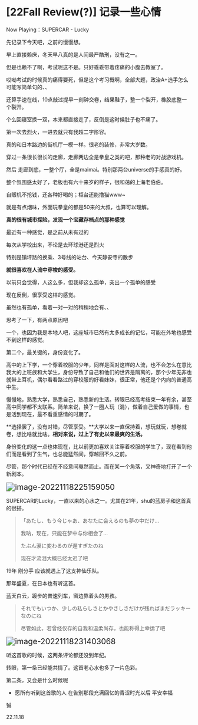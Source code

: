 # [22Fall Review(?)] 记录一些心情

Now Playing：SUPERCAR - Lucky



先记录下今天吧，之前的慢慢想。

早上直接赖床，冬天早八真的是人间最严酷刑，没有之一。

但是也赖不了啊，考试呢这不是。只好乖乖带着疼痛的小腹去教室了。

哎呦考试的时候真的痛得要死，但是这个考习概啊，全部大题，政治A+选手怎么可能写简单句的、、

还算手速在线，10点敲过提早一刻钟交卷，结果鞋子，整一个裂开，橡胶底整一个裂开。

个么回寝室换一双，本来都直接走了，反倒是这时候肚子也不痛了。



第一次去烈火，一进去就只有我超二字形容。

真的和日本路边的街机厅一模一样。很老的装修，非常大岁数。

穿过一条很长很长的走廊，走廊两边全是拳皇之类的吧，那种老的对战游戏机。

然后 走廊到底，一整个厅，全是maimai。特别那两台universe的手感真的好。

整个氛围感太好了，老板也有六十来岁的样子，很和蔼的上海老伯伯。

自贩机不抢钱，还各种好喝的；柜台还能撸猫www~

就是有点烟味，外面玩拳皇的都是50来的大叔，也算可以理解。

**真的很有城市探险，发现一个宝藏存档点的那种感觉**



最近有一种感觉，是之前从未有过的

每次从学校出来，不论是去环球港还是烈火

特别是镇坪路的换乘、3号线的站台、今天静安寺的散步

**就很喜欢在人流中穿梭的感受。**

以前只会觉得，人这么多，但我却这么孤单，突出一个孤单的感受

现在反倒，很享受这样的感觉。

虽然也有孤单，看着一对一对的稍稍地会有、、



思考了一下，有两点原因吧

一个，也因为我是本地人吧，这座城市已然有太多成长的记忆，可能在外地也感受不到这样的感觉。

第二个，最关键的，身份变化了。

高中的上下学，一个穿着校服的少年，同样是面对这样的人流，也不会怎么在意比我大的上班族和大学生，身份导致了自己和他们的世界是隔离的，那个少年无非也就带上耳机，偶尔看看路过的穿校服的好看妹妹，很正常，他还是个内向的普通高中生。

慢慢地，熟悉大学，熟悉自己，熟悉新的生活。转眼已经高考结束一年有余，甚至高中同学都不太联系。简单来说，换了一圈人玩（混），做着自己爱做的事情，也是活到现在，最不看重感情的时期了。

**选择罢了，没有对错，尽管享受。**大学以来一直保持着，想玩就玩，想卷就卷，想比啥就比啥。**相对来说，过上了有史以来最爽的生活。**

身份变化的这一点也体现在，比以前更加喜欢关注穿着校服的学生了，现在看到他们而是看到了生气，也总能猛然间，穿越回不久之前。

尽管，那个时代已经在不经意间戛然而止。而在某一个角落，又神奇地打开了一个新剧本。



<img src="C:\Users\lenovo\AppData\Roaming\Typora\typora-user-images\image-20221118225159050.png" alt="image-20221118225159050" style="zoom:150%;" />

SUPERCAR的Lucky，一直以来的心水之一。尤其在21年，shu的蓝房子和这首真的很搭。

> 「あたし、もう今じゃあ、あなたに会えるのも夢の中だけ…
>
> 我呐，现在，只能在梦中与你相会了...
>
> たぶん涙に変わるのが遅すぎたのね
>
> 现在才流泪大概已经太迟了吧

19年 刚分手 应该就遇上了这支神仙乐队。

那年盛夏，在日本也有听这首。

蓝天白云，踱步的普速列车，窗边靠着头的男孩。

> それでもいつか、少しの私らしさとかやさしさだけが残ればまだラッキーなのにね
>
> 尽管如此，若曾经仅存的自我和温柔尚存，也能称得上幸运了吧

<img src="C:\Users\lenovo\AppData\Roaming\Typora\typora-user-images\image-20221118231403068.png" alt="image-20221118231403068" style="zoom:150%;" />

听这首歌的时候，这两条评论都还没到年纪。

转眼，第一条已经能共情了。这首老心水也多了一片色彩。

第二条，又会是什么时候呢



- 愿所有听到这首歌的人 在告别那段充满回忆的青涩时光以后 平安幸福



铖

22.11.18